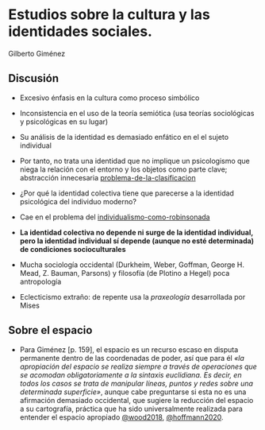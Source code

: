 # Estudios sobre la cultura y las identidades sociales.

Gilberto Giménez

## Discusión

* Excesivo énfasis en la cultura como proceso simbólico

* Inconsistencia en el uso de la teoría semiótica (usa teorías sociológicas y psicológicas en su lugar)

* Su análisis de la identidad es demasiado enfático en el el sujeto individual

* Por tanto, no trata una identidad que no implique un psicologismo que niega la relación con el entorno y los objetos como parte clave; abstracción innecesaria [problema-de-la-clasificacion](problema-de-la-clasificacion.md)

* ¿Por qué la identidad colectiva tiene que parecerse a la identidad psicológica del individuo moderno?

* Cae en el problema del [individualismo-como-robinsonada](individualismo-como-robinsonada.md)

* **La identidad colectiva no depende ni surge de la identidad individual, pero la identidad individual sí depende (aunque no esté determinada) de condiciones socioculturales**

* Mucha sociología occidental (Durkheim, Weber, Goffman, George H. Mead, Z. Bauman, Parsons) y filosofía (de Plotino a Hegel) poca antropología

* Eclecticismo extraño: de repente usa la *praxeología* desarrollada por Mises

## Sobre el espacio

* Para Giménez [p. 159], el espacio es un recurso escaso en disputa permanente dentro de las coordenadas de poder, así que para él *«la apropiación del espacio se realiza siempre a través de operaciones que se acomodan obligatoriamente a la sintaxis euclidiana. Es decir, en todos los casos se trata de manipular líneas, puntos y redes sobre una determinada superficie»*, aunque cabe preguntarse si esta no es una afirmación demasiado occidental, que sugiere la reducción del espacio a su cartografía, práctica que ha sido universalmente realizada para entender el espacio apropiado [@wood2018](@wood2018.md), [@hoffmann2020](@hoffmann2020.md).
